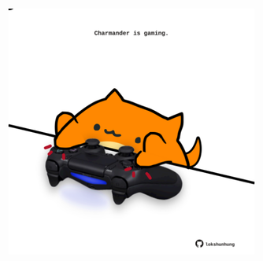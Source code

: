 <!-- built at 25/01/2021, 20:25:59 UTC -->
<p align="center">
  <img width="500" height="500" src="./ReadmeImage.svg">
</p>
